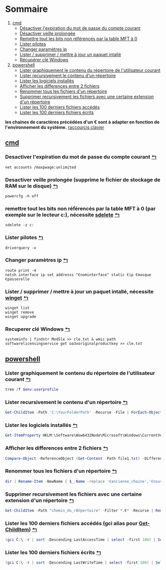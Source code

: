 # Sommaire
1. [cmd](#cmd)
    - [Désactiver l'expiration du mot de passe du compte courant](#desactiver-lexpiration-du-mot-de-passe-du-compte-courant-)
    - [Désactiver veille prolongée](#desactiver-veille-prolong%C3%A9e-supprime-le-fichier-de-stockage-de-ram-sur-le-disque-)
    - [Remettre tout les bits non référencés par la table MFT à 0](#remettre-tout-les-bits-non-r%C3%A9f%C3%A9renc%C3%A9s-par-la-table-mft-%C3%A0-0-par-exemple-sur-le-lecteur-c-n%C3%A9cessite-sdelete-)
    - [Lister pilotes](#lister-pilotes-)
    - [Changer paramètres ip](#changer-paramètres-ip-)
    - [Lister / supprimer / mettre à jour un paquet intallé](#lister--supprimer--mettre-%C3%A0-jour-un-paquet-intall%C3%A9-n%C3%A9cessite-winget-)
    - [Récupérer clé Windows](#recuperer-clé-windows-)
2. [powershell](#powershell)
    - [Lister graphiquement le contenu du répertoire de l'utilisateur courant](#lister-graphiquement-le-contenu-du-r%C3%A9pertoire-de-lutilisateur-courant-)
    - [Lister recursivement le contenu d'un répertoire](#lister-recursivement-le-contenu-dun-répertoire-)
    - [Lister les logiciels installés](#lister-les-logiciels-install%C3%A9s-)
    - [Afficher les differences entre 2 fichiers](#afficher-les-differences-entre-2-fichiers-)
    - [Renommer tous les fichiers d'un répertoire](#renommer-tous-les-fichiers-dun-répertoire-)
    - [Supprimer recursivement les fichiers avec une certaine extension d'un répertoire](#supprimer-recursivement-les-fichiers-avec-une-certaine-extension-dun-répertoire-)
    - [Lister les 100 derniers fichiers accédés](#lister-les-100-derniers-fichiers-acc%C3%A9d%C3%A9s-gci-alias-pour-get-childitem-)
    - [Lister les 100 derniers fichiers écrits](#lister-les-100-derniers-fichiers-écrits-)

**les chaines de caractères précédées d'un € sont à adapter en fonction de l'environnement du système.**
[raccourcis clavier](https://ss64.com/nt/syntax-keyboard.html)

## [cmd](https://ss64.com/nt/)
### Desactiver l'expiration du mot de passe du compte courant [↰](#sommaire)
```batch
net accounts /maxpwage:unlimited
```
### Desactiver veille prolongée (supprime le fichier de stockage de RAM sur le disque) [↰](#sommaire)
```batch
powercfg -h off
```
### remettre tout les bits non référencés par la table MFT à 0 (par exemple sur le lecteur c:), nécessite [sdelete](https://learn.microsoft.com/fr-fr/sysinternals/downloads/sdelete) [↰](#sommaire)
```batch
sdelete -z c:
```
### Lister pilotes [↰](#sommaire)
```batch
driverquery -v
```
### Changer paramètres ip [↰](#sommaire)
```batch
route print -4
netsh interface ip set addresss "€nominterface" static €ip €masque €passerelle
```
### Lister / supprimer / mettre à jour un paquet intallé, nécessite [winget](https://github.com/microsoft/winget-cli/releases) [↰](#sommaire)
```batch
winget list
winget remove
winget upgrade
```
### Recuperer clé Windows [↰](#sommaire)
```batch
systeminfo | findstr ModŠle >> cle.txt & wmic path softwarelicensingservice get oa3xoriginalproductkey >> cle.txt
```

## [powershell](https://ss64.com/ps/)

### Lister graphiquement le contenu du répertoire de l'utilisateur courant [↰](#sommaire)
```powershell
tree /f $env:userprofile
```

### Lister recursivement le contenu d'un répertoire [↰](#sommaire)
```powershell
Get-ChildItem -Path 'C:\YourFolderPath' -Recurse -File | ForEach-Object { $_.BaseName } | Out-File -FilePath '.\liste.txt'
```

### Lister les logiciels installés [↰](#sommaire)
```powershell
Get-ItemProperty HKLM:\Software\Wow6432Node\Microsoft\Windows\CurrentVersion\Uninstall\* | Select-Object DisplayName, DisplayVersion, Publisher, InstallDate | Format-Table –AutoSize
```

### Afficher les differences entre 2 fichiers [↰](#sommaire)
```powershell
Compare-Object -ReferenceObject (Get-Content -Path file1.txt) -DifferenceObject (Get-Content -Path file2.txt)
```

### Renommer tous les fichiers d'un répertoire [↰](#sommaire)
```powershell
dir | Rename-Item -NewName { $_.Name -replace '€ancienne_chaine','€nouvelle_chaine' }
```

### Supprimer recursivement les fichiers avec une certaine extension d'un répertoire [↰](#sommaire)
```powershell
Get-ChildItem -Path "chemin_du_rÃ©pertoire" -Filter *.€* -Recurse | Remove-Item
```

### Lister les 100 derniers fichiers accédés (gci alias pour [Get-ChildItem](https://blog.netwrix.com/2023/06/21/get-childitem-cmdlet-in-powershell/)) [↰](#sommaire)
```powershell
(gci C:\ -r | sort -Descending LastAccessTime | select -first 100) | Select-Object -Property LastAccessTime,FullName
```

### Lister les 100 derniers fichiers écrits [↰](#sommaire)
```powershell
(gci C:\ -r | sort -Descending LastWriteTime | select -first 100) | Select-Object -Property LastWriteTime,FullName
```
